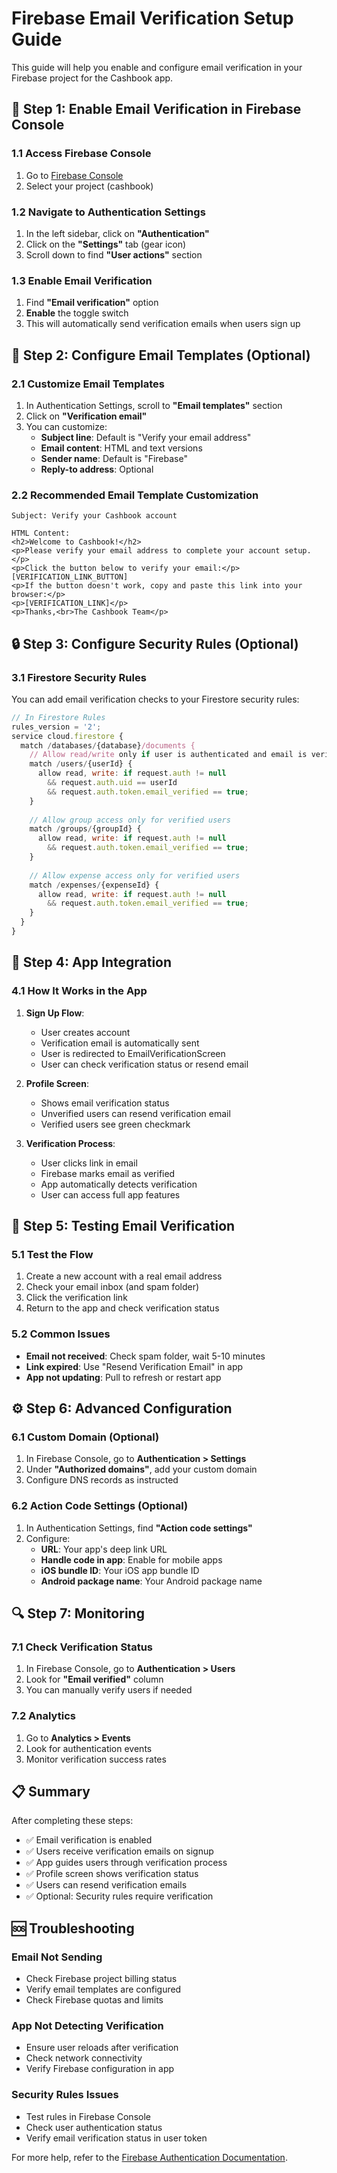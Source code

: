 # Firebase Email Verification Setup Guide

This guide will help you enable and configure email verification in your Firebase project for the Cashbook app.

## 🔧 Step 1: Enable Email Verification in Firebase Console

### 1.1 Access Firebase Console
1. Go to [Firebase Console](https://console.firebase.google.com/)
2. Select your project (cashbook)

### 1.2 Navigate to Authentication Settings
1. In the left sidebar, click on **"Authentication"**
2. Click on the **"Settings"** tab (gear icon)
3. Scroll down to find **"User actions"** section

### 1.3 Enable Email Verification
1. Find **"Email verification"** option
2. **Enable** the toggle switch
3. This will automatically send verification emails when users sign up

## 📧 Step 2: Configure Email Templates (Optional)

### 2.1 Customize Email Templates
1. In Authentication Settings, scroll to **"Email templates"** section
2. Click on **"Verification email"**
3. You can customize:
   - **Subject line**: Default is "Verify your email address"
   - **Email content**: HTML and text versions
   - **Sender name**: Default is "Firebase"
   - **Reply-to address**: Optional

### 2.2 Recommended Email Template Customization
```
Subject: Verify your Cashbook account

HTML Content:
<h2>Welcome to Cashbook!</h2>
<p>Please verify your email address to complete your account setup.</p>
<p>Click the button below to verify your email:</p>
[VERIFICATION_LINK_BUTTON]
<p>If the button doesn't work, copy and paste this link into your browser:</p>
<p>[VERIFICATION_LINK]</p>
<p>Thanks,<br>The Cashbook Team</p>
```

## 🔒 Step 3: Configure Security Rules (Optional)

### 3.1 Firestore Security Rules
You can add email verification checks to your Firestore security rules:

```javascript
// In Firestore Rules
rules_version = '2';
service cloud.firestore {
  match /databases/{database}/documents {
    // Allow read/write only if user is authenticated and email is verified
    match /users/{userId} {
      allow read, write: if request.auth != null 
        && request.auth.uid == userId 
        && request.auth.token.email_verified == true;
    }
    
    // Allow group access only for verified users
    match /groups/{groupId} {
      allow read, write: if request.auth != null 
        && request.auth.token.email_verified == true;
    }
    
    // Allow expense access only for verified users
    match /expenses/{expenseId} {
      allow read, write: if request.auth != null 
        && request.auth.token.email_verified == true;
    }
  }
}
```

## 📱 Step 4: App Integration

### 4.1 How It Works in the App
1. **Sign Up Flow**:
   - User creates account
   - Verification email is automatically sent
   - User is redirected to EmailVerificationScreen
   - User can check verification status or resend email

2. **Profile Screen**:
   - Shows email verification status
   - Unverified users can resend verification email
   - Verified users see green checkmark

3. **Verification Process**:
   - User clicks link in email
   - Firebase marks email as verified
   - App automatically detects verification
   - User can access full app features

## 🚀 Step 5: Testing Email Verification

### 5.1 Test the Flow
1. Create a new account with a real email address
2. Check your email inbox (and spam folder)
3. Click the verification link
4. Return to the app and check verification status

### 5.2 Common Issues
- **Email not received**: Check spam folder, wait 5-10 minutes
- **Link expired**: Use "Resend Verification Email" in app
- **App not updating**: Pull to refresh or restart app

## ⚙️ Step 6: Advanced Configuration

### 6.1 Custom Domain (Optional)
1. In Firebase Console, go to **Authentication > Settings**
2. Under **"Authorized domains"**, add your custom domain
3. Configure DNS records as instructed

### 6.2 Action Code Settings (Optional)
1. In Authentication Settings, find **"Action code settings"**
2. Configure:
   - **URL**: Your app's deep link URL
   - **Handle code in app**: Enable for mobile apps
   - **iOS bundle ID**: Your iOS app bundle ID
   - **Android package name**: Your Android package name

## 🔍 Step 7: Monitoring

### 7.1 Check Verification Status
1. In Firebase Console, go to **Authentication > Users**
2. Look for **"Email verified"** column
3. You can manually verify users if needed

### 7.2 Analytics
1. Go to **Analytics > Events**
2. Look for authentication events
3. Monitor verification success rates

## 📋 Summary

After completing these steps:
- ✅ Email verification is enabled
- ✅ Users receive verification emails on signup
- ✅ App guides users through verification process
- ✅ Profile screen shows verification status
- ✅ Users can resend verification emails
- ✅ Optional: Security rules require verification

## 🆘 Troubleshooting

### Email Not Sending
- Check Firebase project billing status
- Verify email templates are configured
- Check Firebase quotas and limits

### App Not Detecting Verification
- Ensure user reloads after verification
- Check network connectivity
- Verify Firebase configuration in app

### Security Rules Issues
- Test rules in Firebase Console
- Check user authentication status
- Verify email verification status in user token

For more help, refer to the [Firebase Authentication Documentation](https://firebase.google.com/docs/auth). 